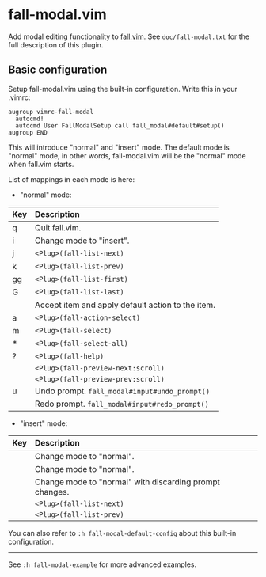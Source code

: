 # fall-modal.vim

Add modal editing functionality to [fall.vim](https://github.com/vim-fall/fall.vim).
See `doc/fall-modal.txt` for the full description of this plugin.

## Basic configuration

Setup fall-modal.vim using the built-in configuration.  Write this in your .vimrc:

```vim
augroup vimrc-fall-modal
  autocmd!
  autocmd User FallModalSetup call fall_modal#default#setup()
augroup END
```

This will introduce "normal" and "insert" mode.
The default mode is "normal" mode, in other words, fall-modal.vim will be the "normal" mode when fall.vim starts.

List of mappings in each mode is here:

- "normal" mode:

| Key   | Description |
|:------|:------------|
| q     | Quit fall.vim. |
| i     | Change mode to "insert". |
| j     | `<Plug>(fall-list-next)` |
| k     | `<Plug>(fall-list-prev)` |
| gg    | `<Plug>(fall-list-first)` |
| G     | `<Plug>(fall-list-last)` |
| <CR>  | Accept item and apply default action to the item. |
| a     | `<Plug>(fall-action-select)` |
| m     | `<Plug>(fall-select)` |
| *     | `<Plug>(fall-select-all)` |
| ?     | `<Plug>(fall-help)` |
| <C-n> | `<Plug>(fall-preview-next:scroll)` |
| <C-p> | `<Plug>(fall-preview-prev:scroll)` |
| u     | Undo prompt.  `fall_modal#input#undo_prompt()` |
| <C-r> | Redo prompt.  `fall_modal#input#redo_prompt()` |

- "insert" mode:

| Key   | Description |
|:------|:------------|
| <ESC> | Change mode to "normal". |
| <CR>  | Change mode to "normal". |
| <C-c> | Change mode to "normal" with discarding prompt changes. |
| <C-n> | `<Plug>(fall-list-next)` |
| <C-p> | `<Plug>(fall-list-prev)` |

You can also refer to `:h fall-modal-default-config` about this built-in configuration.

---
See `:h fall-modal-example` for more advanced examples.
